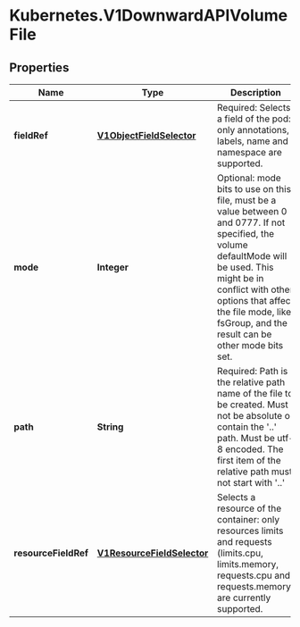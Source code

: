# Kubernetes.V1DownwardAPIVolumeFile

## Properties
Name | Type | Description | Notes
------------ | ------------- | ------------- | -------------
**fieldRef** | [**V1ObjectFieldSelector**](V1ObjectFieldSelector.md) | Required: Selects a field of the pod: only annotations, labels, name and namespace are supported. | [optional] 
**mode** | **Integer** | Optional: mode bits to use on this file, must be a value between 0 and 0777. If not specified, the volume defaultMode will be used. This might be in conflict with other options that affect the file mode, like fsGroup, and the result can be other mode bits set. | [optional] 
**path** | **String** | Required: Path is  the relative path name of the file to be created. Must not be absolute or contain the &#39;..&#39; path. Must be utf-8 encoded. The first item of the relative path must not start with &#39;..&#39; | 
**resourceFieldRef** | [**V1ResourceFieldSelector**](V1ResourceFieldSelector.md) | Selects a resource of the container: only resources limits and requests (limits.cpu, limits.memory, requests.cpu and requests.memory) are currently supported. | [optional] 


